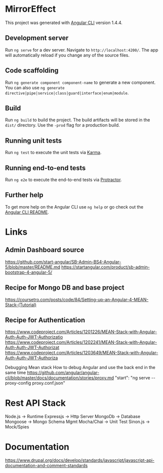 # MirrorEffect

This project was generated with [Angular CLI](https://github.com/angular/angular-cli) version 1.4.4.

## Development server

Run `ng serve` for a dev server. Navigate to `http://localhost:4200/`. The app will automatically reload if you change any of the source files.

## Code scaffolding

Run `ng generate component component-name` to generate a new component. You can also use `ng generate directive|pipe|service|class|guard|interface|enum|module`.

## Build

Run `ng build` to build the project. The build artifacts will be stored in the `dist/` directory. Use the `-prod` flag for a production build.

## Running unit tests

Run `ng test` to execute the unit tests via [Karma](https://karma-runner.github.io).

## Running end-to-end tests

Run `ng e2e` to execute the end-to-end tests via [Protractor](http://www.protractortest.org/).

## Further help

To get more help on the Angular CLI use `ng help` or go check out the [Angular CLI README](https://github.com/angular/angular-cli/blob/master/README.md).


# Links

## Admin Dashboard source
https://github.com/start-angular/SB-Admin-BS4-Angular-5/blob/master/README.md
https://startangular.com/product/sb-admin-bootstrap-4-angular-5/

## Recipe for Mongo DB and base project
https://coursetro.com/posts/code/84/Setting-up-an-Angular-4-MEAN-Stack-(Tutorial)

## Recipe for Authentication
https://www.codeproject.com/Articles/1201226/MEAN-Stack-with-Angular-Auth-Auth-JWT-Authorizatio
https://www.codeproject.com/Articles/1202241/MEAN-Stack-with-Angular-Auth-Auth-JWT-Authorizat
https://www.codeproject.com/Articles/1203649/MEAN-Stack-with-Angular-Auth-Auth-JWT-Authoriza


Debugging Mean stack
How to debug Angular and use the back end in the same time
https://github.com/angular/angular-cli/blob/master/docs/documentation/stories/proxy.md
"start": "ng serve --proxy-config proxy.conf.json"

# Rest API Stack
Node.js -> Runtime
Expressjs -> Http Server
MongoDb -> Database
Mongoose -> Mongo Schema Mgmt
Mocha/Chai -> Unit Test
Sinon.js -> Mock/Spies

# Documentation
https://www.drupal.org/docs/develop/standards/javascript/javascript-api-documentation-and-comment-standards